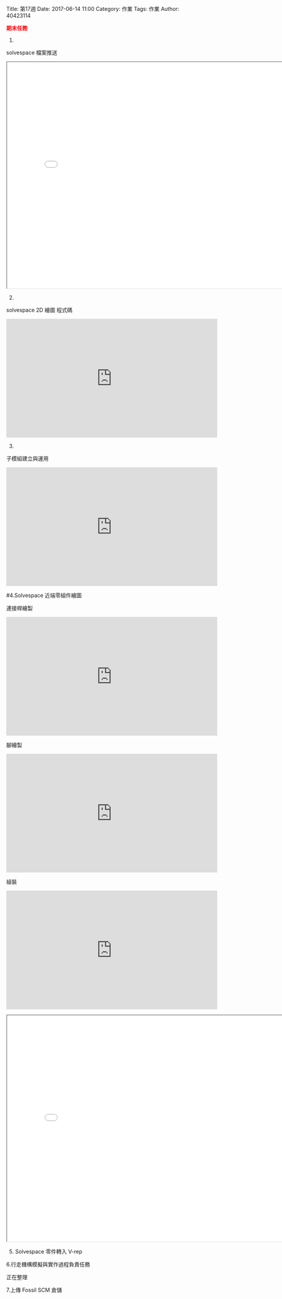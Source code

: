 Title: 第17週
Date: 2017-06-14 11:00
Category: 作業
Tags: 作業
Author: 40423114

<b><font color="red">期末任務</font></b>

<!-- PELICAN_END_SUMMARY -->

1.
solvespace 檔案推送

<p><iframe src="./../data/w17/40423114.html"width="800"height="600"/></iframe></p>

2.
solvespace 2D 繪圖 程式碼

<iframe width="560" height="315" src="https://www.youtube.com/embed/78tI8x0i8-E" frameborder="0" allowfullscreen></iframe>

<!-- 導入 Brython 標準程式庫 -->
 <script src="../data/brython-3.3.1/brython.js"></script>
<script src="../data/brython-3.3.1/brython_stdlib.js"></script>
 
<!-- 啟動 Brython -->
<script>
window.onload=function(){
// 設定 data/py 為共用程式路徑
brython({debug:1, pythonpath:['./../data/py']});
}
</script>

<!-- 以下實際利用  Brython 繪圖-->
<canvas id="onegear2" width="800" height="600"></canvas>
<div id="onegear_div" width="800" height="20"></div>

<script type="text/python3">
from browser import document as doc
import math
# deg 為角度轉為徑度的轉換因子
deg = math.pi/180.
# 定義 Spur 類別
class Spur(object):
    def __init__(self, ctx):
        self.ctx = ctx
 
# 設定畫線參數 
    def create_line(self, x1, y1, x2, y2, width=3, fill="#54fff6"):
        self.ctx.beginPath()
        self.ctx.lineWidth = width
        self.ctx.moveTo(x1, y1)
        self.ctx.lineTo(x2, y2)
        self.ctx.strokeStyle = fill
        self.ctx.stroke()
    def create_line2(self, x1, y1, x2, y2, width=3, fill="#54ff5f"):
        self.ctx.beginPath()
        self.ctx.lineWidth = width
        self.ctx.moveTo(x1, y1)
        self.ctx.lineTo(x2, y2)
        self.ctx.strokeStyle = fill
        self.ctx.stroke()
    def create_line3(self, x1, y1, x2, y2, width=3, fill="#f354ff"):
        self.ctx.beginPath()
        self.ctx.lineWidth = width
        self.ctx.moveTo(x1, y1)
        self.ctx.lineTo(x2, y2)
        self.ctx.strokeStyle = fill
        self.ctx.stroke()
        

    def Gear(self, midx, midy, rp, n=20, pa=20, color="black"):
        
        rp = 250
        imax = 15
        m=2*rp/n
        a=m
        d=1.25*m
        ra=rp+a

       
# self.create_line(起點X, 起點Y, 終點X, 終點Y)
        self.create_line2(200, 200, 100, 200)
        self.create_line3(100, 200, 150, 300)
        self.create_line2(150, 300, 250, 300)
        self.create_line3(250, 300, 200, 200)
    

        if rd>rb:
            dr = (ra-rd)/imax
        else:
            dr=(ra-rb)/imax
        sigma=math.pi/(2*n)+math.tan(pa*deg)-pa*deg
        for j in range(-9, 10, +1):
            ang=-2.*j*math.pi/n+sigma
            ang2=2.*j*math.pi/n+sigma
            lxd=midx+rd*math.sin(ang2-2.*math.pi/n)
            lyd=midy-rd*math.cos(ang2-2.*math.pi/n)
            for i in range(imax+1):
                if rd>rb:
                    r=rd+i*dr
                else:
                    r=rb+i*dr
                theta=math.sqrt((r*r)/(rb*rb)-1.)
                alpha=theta-math.atan(theta)
                xpt=r*math.sin(alpha-ang)
                ypt=r*math.cos(alpha-ang)
                xd=rd*math.sin(-ang)
                yd=rd*math.cos(-ang)
                if(i==0):
                    last_x = midx+xd
                    last_y = midy-yd
            self.create_line((lxd),(lyd),(midx+xd),(midy-yd),fill=color)
            for i in range(imax+1):
                if rd>rb:
                    r=rd+i*dr
                else:
                    r=rb+i*dr
                theta=math.sqrt((r*r)/(rb*rb)-1.)
                alpha=theta-math.atan(theta)
                xpt=r*math.sin(ang2-alpha)
                ypt=r*math.cos(ang2-alpha)
                xd=rd*math.sin(ang2)
                yd=rd*math.cos(ang2)
                if(i==0):
                    last_x = midx+xd
                    last_y = midy-yd
                self.create_line((midx+xpt),(midy-ypt),(last_x),(last_y),fill=color)   
                if(i==imax):
                    rfx=midx+xpt
                    rfy=midy-ypt
                last_x = midx+xpt
                last_y = midy-ypt
            self.create_line(lfx,lfy,rfx,rfy,fill=color)
canvas = doc['onegear2']
ctx = canvas.getContext("2d")
x = (canvas.width)/2
y = (canvas.height)/2
r = 0.8*(canvas.height/2)
# 齒數
n = 36
# 壓力角
pa = 20
Spur(ctx).Gear(x, y, r, n, pa, "blue")
</script>




3.
子模組建立與運用

<iframe width="560" height="315" src="https://www.youtube.com/embed/Jpw_npHxvRY" frameborder="0" allowfullscreen></iframe>

#4.Solvespace 近端零組件繪圖

連接桿繪製

<iframe width="560" height="315" src="https://www.youtube.com/embed/LeC2ejnAbHA" frameborder="0" allowfullscreen></iframe>

腳繪製

<iframe width="560" height="315" src="https://www.youtube.com/embed/CorabnGwtA4" frameborder="0" allowfullscreen></iframe>

組裝

<iframe width="560" height="315" src="https://www.youtube.com/embed/DsTJbf3IGMs" frameborder="0" allowfullscreen></iframe>

<p><iframe src="./../data/w17/ex.html"width="800"height="600"/></iframe></p>

5. Solvespace 零件轉入 V-rep

6.行走機構模擬與實作過程負責任務

正在整理

7.上傳 Fossil SCM 倉儲












